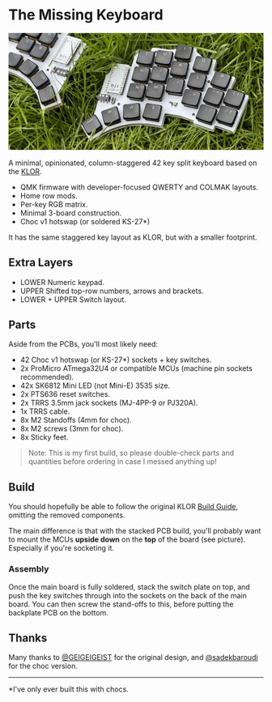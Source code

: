 # The Missing Keyboard

![The Missing Keyboards](images/banner.jpg)

A minimal, opinionated, column-staggered 42 key split keyboard based on
the [KLOR](https://github.com/GEIGEIGEIST/KLOR).

- QMK firmware with developer-focused QWERTY and COLMAK layouts.
- Home row mods.
- Per-key RGB matrix.
- Minimal 3-board construction.
- Choc v1 hotswap (or soldered KS-27*)

It has the same staggered key layout as KLOR, but with a smaller
footprint.

## Extra Layers

- LOWER Numeric keypad.
- UPPER Shifted top-row numbers, arrows and brackets.
- LOWER + UPPER Switch layout.

## Parts

Aside from the PCBs, you'll most likely need:

- 42 Choc v1 hotswap (or KS-27*) sockets + key switches.
- 2x ProMicro ATmega32U4 or compatible MCUs (machine pin sockets
  recommended).
- 42x SK6812 Mini LED (not Mini-E) 3535 size.
- 2x PTS636 reset switches.
- 2x TRRS 3.5mm jack sockets (MJ-4PP-9 or PJ320A).
- 1x TRRS cable.
- 8x M2 Standoffs (4mm for choc).
- 8x M2 screws (3mm for choc).
- 8x Sticky feet.

> Note:
> This is my first build, so please double-check parts and quantities
> before ordering in case I messed anything up!

## Build

You should hopefully be able to follow the original KLOR [Build
Guide](https://github.com/GEIGEIGEIST/KLOR/blob/main/docs/buildguide_3DP.md),
omitting the removed components.

The main difference is that with the stacked PCB build, you'll probably
want to mount the MCUs **upside down** on the **top** of the board (see
picture). Especially if you're socketing it.

### Assembly

Once the main board is fully soldered, stack the switch plate on
top, and push the key switches through into the sockets on the
back of the main board. You can then screw the stand-offs to this,
before putting the backplate PCB on the bottom.

## Thanks

Many thanks to [@GEIGEIGEIST](https://github.com/GEIGEIGEIST/KLOR) for
the original design, and
[@sadekbaroudi](https://github.com/sadekbaroudi/KLOR) for the choc
version.

----
*I've only ever built this with chocs.
